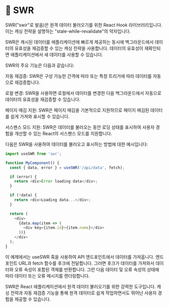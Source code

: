 # 🍆 SWR

SWR("swir"로 발음)은 원격 데이터 불러오기를 위한 React Hook 라이브러리입니다. 이는 캐싱 전략을 설명하는 "stale-while-revalidate"의 약자입니다.

SWR은 캐시된 데이터를 애플리케이션에 빠르게 제공하는 동시에 백그라운드에서 데이터의 유효성을 재검증할 수 있는 캐싱 전략을 사용합니다. 데이터의 유효성이 재확인되면 애플리케이션에서 새 데이터를 사용할 수 있습니다.

SWR의 주요 기능은 다음과 같습니다:

자동 재검증: SWR은 구성 가능한 간격에 따라 또는 특정 트리거에 따라 데이터를 자동으로 재검증합니다.

로컬 변경: SWR을 사용하면 로컬에서 데이터를 변경한 다음 백그라운드에서 자동으로 데이터의 유효성을 재검증할 수 있습니다.

페이지 매김 지원: SWR은 페이지 매김을 기본적으로 지원하므로 페이지 매김된 데이터를 쉽게 가져와 표시할 수 있습니다.

서스펜스 모드 지원: SWR은 데이터를 불러오는 동안 로딩 상태를 표시하여 사용자 경험을 개선할 수 있는 React의 서스펜스 모드를 지원합니다.

다음은 SWR을 사용하여 데이터를 불러오고 표시하는 방법에 대한 예시입니다:

```javascript
import useSWR from 'swr';

function MyComponent() {
  const { data, error } = useSWR('/api/data', fetch);

  if (error) {
    return <div>Error loading data</div>;
  }

  if (!data) {
    return <div>Loading data...</div>;
  }

  return (
    <div>
      {data.map(item => (
        <div key={item.id}>{item.name}</div>
      ))}
    </div>
  );
}
```

이 예제에서는 useSWR 훅을 사용하여 API 엔드포인트에서 데이터를 가져옵니다. 엔드포인트 URL과 fetch 함수를 후크에 전달합니다. 그러면 후크가 데이터를 가져와서 데이터와 오류 속성이 포함된 객체를 반환합니다. 그런 다음 데이터 및 오류 속성의 상태에 따라 데이터 또는 오류 메시지를 렌더링합니다.

SWR은 React 애플리케이션에서 원격 데이터 불러오기를 위한 강력한 도구입니다. 캐싱 전략과 자동 재검증 기능을 통해 원격 데이터로 쉽게 작업하면서도 뛰어난 사용자 경험을 제공할 수 있습니다.
